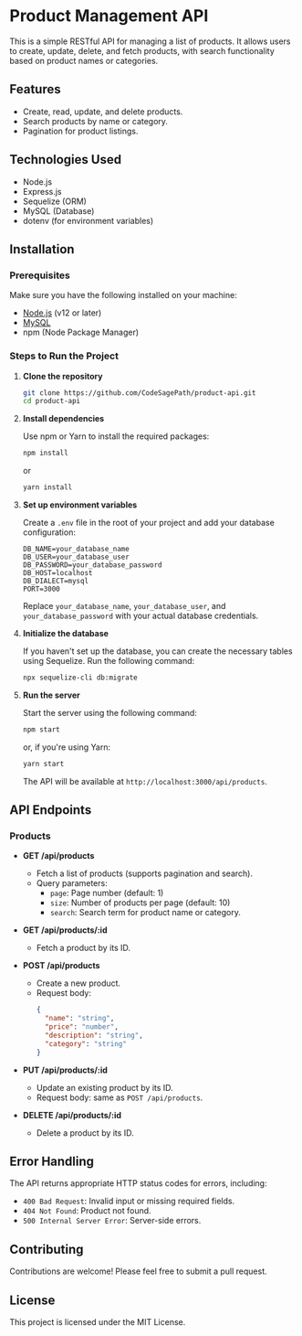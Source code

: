 
# Product Management API

This is a simple RESTful API for managing a list of products. It allows users to create, update, delete, and fetch products, with search functionality based on product names or categories.

## Features

- Create, read, update, and delete products.
- Search products by name or category.
- Pagination for product listings.

## Technologies Used

- Node.js
- Express.js
- Sequelize (ORM)
- MySQL (Database)
- dotenv (for environment variables)

## Installation

### Prerequisites

Make sure you have the following installed on your machine:

- [Node.js](https://nodejs.org/) (v12 or later)
- [MySQL](https://dev.mysql.com/downloads/mysql/)
- npm (Node Package Manager)

### Steps to Run the Project

1. **Clone the repository**

   ```bash
   git clone https://github.com/CodeSagePath/product-api.git
   cd product-api
   ```

2. **Install dependencies**

   Use npm or Yarn to install the required packages:

   ```bash
   npm install
   ```

   or

   ```bash
   yarn install
   ```

3. **Set up environment variables**

   Create a `.env` file in the root of your project and add your database configuration:

   ```env
   DB_NAME=your_database_name
   DB_USER=your_database_user
   DB_PASSWORD=your_database_password
   DB_HOST=localhost
   DB_DIALECT=mysql
   PORT=3000
   ```

   Replace `your_database_name`, `your_database_user`, and `your_database_password` with your actual database credentials.

4. **Initialize the database**

   If you haven't set up the database, you can create the necessary tables using Sequelize. Run the following command:

   ```bash
   npx sequelize-cli db:migrate
   ```

5. **Run the server**

   Start the server using the following command:

   ```bash
   npm start
   ```

   or, if you're using Yarn:

   ```bash
   yarn start
   ```

   The API will be available at `http://localhost:3000/api/products`.

## API Endpoints

### Products

- **GET /api/products**
  - Fetch a list of products (supports pagination and search).
  - Query parameters:
    - `page`: Page number (default: 1)
    - `size`: Number of products per page (default: 10)
    - `search`: Search term for product name or category.

- **GET /api/products/:id**
  - Fetch a product by its ID.

- **POST /api/products**
  - Create a new product.
  - Request body:
    ```json
    {
      "name": "string",
      "price": "number",
      "description": "string",
      "category": "string"
    }
    ```

- **PUT /api/products/:id**
  - Update an existing product by its ID.
  - Request body: same as `POST /api/products`.

- **DELETE /api/products/:id**
  - Delete a product by its ID.

## Error Handling

The API returns appropriate HTTP status codes for errors, including:

- `400 Bad Request`: Invalid input or missing required fields.
- `404 Not Found`: Product not found.
- `500 Internal Server Error`: Server-side errors.

## Contributing

Contributions are welcome! Please feel free to submit a pull request.

## License

This project is licensed under the MIT License.